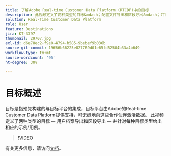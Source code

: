 ```yaml
---
title: 了解Adobe Real-time Customer Data Platform (RTCDP)中的目标
description: 此视频定义了两种类型的目标&mdash；配置文件导出和区段导出&mdash；并针对每种目标类型给出了示例/用例。
solution: Real-Time Customer Data Platform
role: User
feature: Destinations
jira: KT-3797
thumbnail: 29707.jpg
exl-id: d6e78ec2-f9e0-4794-b585-9bebef9b036b
source-git-commit: 19656b66225e827769d01e65fd52504b33a4b649
workflow-type: tm+mt
source-wordcount: '95'
ht-degree: 30%

---
```


# 目标概述

目标是指预先构建的与目标平台的集成，目标平台由Adobe的Real-time Customer Data Platform提供支持，可无缝地向这些合作伙伴激活数据。 此视频定义了两种类型的目标 — 用户档案导出和区段导出 — 并针对每种目标类型给出相应的示例/用例。

>[!VIDEO](https://video.tv.adobe.com/v/29707?quality=12&learn=on)

有关更多信息，请访问[文档](https://experienceleague.adobe.com/docs/experience-platform/rtcdp/destinations/destinations-overview.html)。

